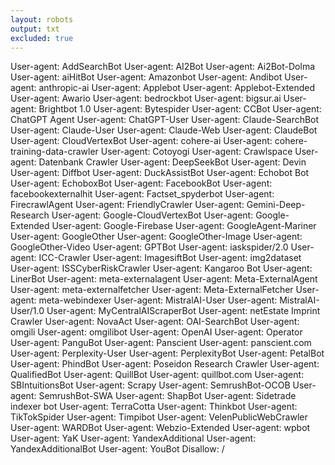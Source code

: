```yaml
---
layout: robots
output: txt
excluded: true
---
```

User-agent: AddSearchBot
User-agent: AI2Bot
User-agent: Ai2Bot-Dolma
User-agent: aiHitBot
User-agent: Amazonbot
User-agent: Andibot
User-agent: anthropic-ai
User-agent: Applebot
User-agent: Applebot-Extended
User-agent: Awario
User-agent: bedrockbot
User-agent: bigsur.ai
User-agent: Brightbot 1.0
User-agent: Bytespider
User-agent: CCBot
User-agent: ChatGPT Agent
User-agent: ChatGPT-User
User-agent: Claude-SearchBot
User-agent: Claude-User
User-agent: Claude-Web
User-agent: ClaudeBot
User-agent: CloudVertexBot
User-agent: cohere-ai
User-agent: cohere-training-data-crawler
User-agent: Cotoyogi
User-agent: Crawlspace
User-agent: Datenbank Crawler
User-agent: DeepSeekBot
User-agent: Devin
User-agent: Diffbot
User-agent: DuckAssistBot
User-agent: Echobot Bot
User-agent: EchoboxBot
User-agent: FacebookBot
User-agent: facebookexternalhit
User-agent: Factset_spyderbot
User-agent: FirecrawlAgent
User-agent: FriendlyCrawler
User-agent: Gemini-Deep-Research
User-agent: Google-CloudVertexBot
User-agent: Google-Extended
User-agent: Google-Firebase
User-agent: GoogleAgent-Mariner
User-agent: GoogleOther
User-agent: GoogleOther-Image
User-agent: GoogleOther-Video
User-agent: GPTBot
User-agent: iaskspider/2.0
User-agent: ICC-Crawler
User-agent: ImagesiftBot
User-agent: img2dataset
User-agent: ISSCyberRiskCrawler
User-agent: Kangaroo Bot
User-agent: LinerBot
User-agent: meta-externalagent
User-agent: Meta-ExternalAgent
User-agent: meta-externalfetcher
User-agent: Meta-ExternalFetcher
User-agent: meta-webindexer
User-agent: MistralAI-User
User-agent: MistralAI-User/1.0
User-agent: MyCentralAIScraperBot
User-agent: netEstate Imprint Crawler
User-agent: NovaAct
User-agent: OAI-SearchBot
User-agent: omgili
User-agent: omgilibot
User-agent: OpenAI
User-agent: Operator
User-agent: PanguBot
User-agent: Panscient
User-agent: panscient.com
User-agent: Perplexity-User
User-agent: PerplexityBot
User-agent: PetalBot
User-agent: PhindBot
User-agent: Poseidon Research Crawler
User-agent: QualifiedBot
User-agent: QuillBot
User-agent: quillbot.com
User-agent: SBIntuitionsBot
User-agent: Scrapy
User-agent: SemrushBot-OCOB
User-agent: SemrushBot-SWA
User-agent: ShapBot
User-agent: Sidetrade indexer bot
User-agent: TerraCotta
User-agent: Thinkbot
User-agent: TikTokSpider
User-agent: Timpibot
User-agent: VelenPublicWebCrawler
User-agent: WARDBot
User-agent: Webzio-Extended
User-agent: wpbot
User-agent: YaK
User-agent: YandexAdditional
User-agent: YandexAdditionalBot
User-agent: YouBot
Disallow: /
